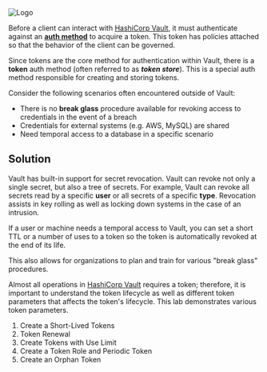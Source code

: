 <img src="https://education-yh.s3-us-west-2.amazonaws.com/Vault_Icon_FullColor.png" alt="Logo"/>

Before a client can interact with [HashiCorp Vault](https://www.vaultproject.io), it must authenticate against an [**auth method**](/docs/auth/index.html) to acquire a token. This token has policies attached so that the behavior of the client can be governed.

Since tokens are the core method for authentication within Vault, there is a **token** auth method (often referred to as **_token store_**). This is a special auth method responsible for creating and storing tokens.

Consider the following scenarios often encountered outside of Vault:

- There is no **break glass** procedure available for revoking access to credentials in the event of a breach
- Credentials for external systems (e.g. AWS, MySQL) are shared
- Need temporal access to a database in a specific scenario

## Solution

Vault has built-in support for secret revocation. Vault can revoke not only a single secret, but also a tree of secrets. For example, Vault can revoke all secrets read by a specific **user** or all secrets of a specific **type**. Revocation assists in key rolling as well as locking down systems in the case of an intrusion.

If a user or machine needs a temporal access to Vault, you can set a short TTL or a number of uses to a token so the token is automatically revoked at the end of its life.

This also allows for organizations to plan and train for various "break glass" procedures.


Almost all operations in [HashiCorp Vault](https://www.vaultproject.io) requires a token; therefore, it is important to understand the token lifecycle as well as different token parameters that affects the token's lifecycle.  This lab demonstrates various token parameters.  

1. Create a Short-Lived Tokens
1. Token Renewal
1. Create Tokens with Use Limit
1. Create a Token Role and Periodic Token
1. Create an Orphan Token
